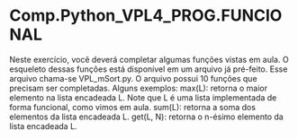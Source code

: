 ﻿# Comp.Python_VPL4_PROG.FUNCIONAL
Neste exercício, você deverá completar algumas funções vistas em aula. O esqueleto dessas funções está disponível em um arquivo já pré-feito. Esse arquivo chama-se VPL_mSort.py. O arquivo possui 10 funções que precisam ser completadas.
Alguns exemplos:
max(L): retorna o maior elemento na lista encadeada L. Note que L é uma lista implementada de forma funcional, como vimos em aula.
sum(L): retorna a soma dos elementos da lista encadeada L.
get(L, N): retorna o n-ésimo elemento da lista encadeada L.
